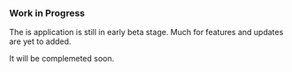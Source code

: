 ### Work in Progress

The is application is still in early beta stage.
Much for features and updates are yet to added.

It will be complemeted soon.
